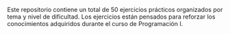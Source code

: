 Este repositorio contiene un total de 50 ejercicios prácticos organizados por tema y nivel de dificultad.
Los ejercicios están pensados para reforzar los conocimientos adquiridos durante el curso de Programación I.
